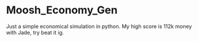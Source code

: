 # Moosh_Economy_Gen
Just a simple economical simulation in python. My high score is 112k money with Jade, try beat it ig.

